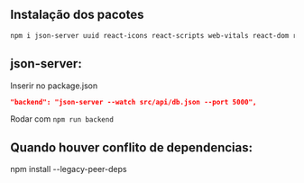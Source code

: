 ## Instalação dos pacotes
```bash
npm i json-server uuid react-icons react-scripts web-vitals react-dom react-native-sqlite-storage
```

## json-server:

Inserir no package.json
```json
"backend": "json-server --watch src/api/db.json --port 5000",
```

Rodar com `npm run backend`

## Quando houver conflito de dependencias:
npm install --legacy-peer-deps